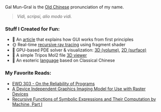 Gal Mun-Gral is the [Old Chinese](https://en.wikipedia.org/wiki/Old_Chinese) pronunciation of my name.

> *Vidi, scripsi, alio modo vidi.*

### Stuff I Created for Fun:
- 📜 An [article](https://galmungral.github.io/sigui/) that explains how GUI works from first principles
- 🌞 Real-time [recursive ray tracing](https://galmungral.github.io/gl-raytracer/) using fragment shader
- 🌌 GPU-based PDE solver & visualization: [3D (volume)](https://galmungral.github.io/fdm-3d/), [2D (surface)](https://galmungral.github.io/fdm-2d/)
- 🧬 A simple Tripos Mol2 file [3D viewer](https://galmungral.github.io/mol-renderer)
- 🔣 An esoteric [language](https://galmungral.github.io/hanbun-lang/) based on Classical Chinese

### My Favorite Reads:
- [EWD 303 - On the Reliability of Programs](https://www.cs.utexas.edu/users/EWD/ewd03xx/EWD303.PDF)
- [A Device Independent Graphics Imaging Model for Use with Raster Devices](https://dl.acm.org/doi/pdf/10.1145/800064.801297)
- [Recursive Functions of Symbolic Expressions and Their Computation by Machine, Part I](https://dl.acm.org/doi/pdf/10.1145/367177.367199)
